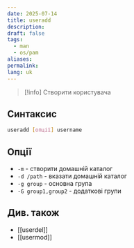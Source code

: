 ```yaml
---
date: 2025-07-14
title: useradd
description: 
draft: false
tags:
  - man
  - os/pam
aliases: 
permalink: 
lang: uk
---
```

> [!info] Створити користувача

## Синтаксис

```bash
useradd [опції] username
```

## Опції

- `-m` - створити домашній каталог
- `-d /path` - вказати домашній каталог
- `-g group` - основна група
- `-G group1,group2` - додаткові групи

## Див. також

- [[userdel]]
- [[usermod]]